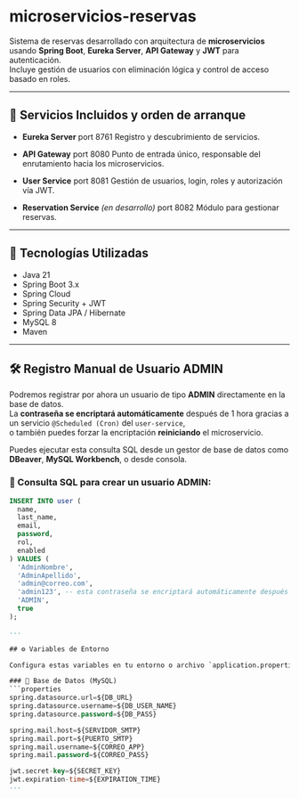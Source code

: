 # microservicios-reservas

Sistema de reservas desarrollado con arquitectura de **microservicios** usando **Spring Boot**, **Eureka Server**, **API Gateway** y **JWT** para autenticación.  
Incluye gestión de usuarios con eliminación lógica y control de acceso basado en roles.

---

## 🧩 Servicios Incluidos y orden de arranque

- **Eureka Server**  port 8761
  Registro y descubrimiento de servicios.

- **API Gateway**  port 8080
  Punto de entrada único, responsable del enrutamiento hacia los microservicios.

- **User Service**  port 8081
  Gestión de usuarios, login, roles y autorización vía JWT.

- **Reservation Service** *(en desarrollo)* port 8082
  Módulo para gestionar reservas.

---

## 🚀 Tecnologías Utilizadas

- Java 21  
- Spring Boot 3.x  
- Spring Cloud  
- Spring Security + JWT  
- Spring Data JPA / Hibernate  
- MySQL 8  
- Maven  

---
## 🛠️ Registro Manual de Usuario ADMIN

Podremos registrar por ahora un usuario de tipo **ADMIN** directamente en la base de datos.  
La **contraseña se encriptará automáticamente** después de 1 hora gracias a un servicio `@Scheduled (Cron)` del `user-service`,  
o también puedes forzar la encriptación **reiniciando** el microservicio.

Puedes ejecutar esta consulta SQL desde un gestor de base de datos como **DBeaver**, **MySQL Workbench**, o desde consola.

### 📄 Consulta SQL para crear un usuario ADMIN:

```sql
INSERT INTO user (
  name,
  last_name,
  email,
  password,
  rol,
  enabled
) VALUES (
  'AdminNombre',
  'AdminApellido',
  'admin@correo.com',
  'admin123', -- esta contraseña se encriptará automáticamente después
  'ADMIN',
  true
);

---

## ⚙️ Variables de Entorno

Configura estas variables en tu entorno o archivo `application.properties`:

### 🔸 Base de Datos (MySQL)
```properties
spring.datasource.url=${DB_URL}
spring.datasource.username=${DB_USER_NAME}
spring.datasource.password=${DB_PASS}

spring.mail.host=${SERVIDOR_SMTP}
spring.mail.port=${PUERTO_SMTP}
spring.mail.username=${CORREO_APP}
spring.mail.password=${CORREO_PASS}

jwt.secret-key=${SECRET_KEY}
jwt.expiration-time=${EXPIRATION_TIME}
---
